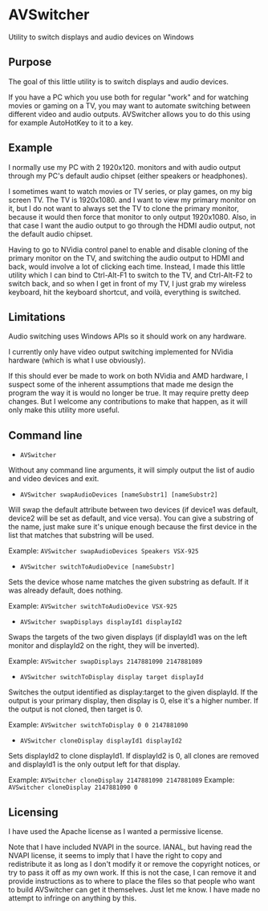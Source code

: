 # AVSwitcher

Utility to switch displays and audio devices on Windows

## Purpose

The goal of this little utility is to switch displays and audio devices.

If you have a PC which you use both for regular "work" and for watching movies or gaming on a TV, you may want to automate switching between different video and audio outputs. AVSwitcher allows you to do this using for example AutoHotKey to it to a key.

## Example

I normally use my PC with 2 1920x120\. monitors and with audio output through my PC's default audio chipset (either speakers or headphones).

I sometimes want to watch movies or TV series, or play games, on my big screen TV. The TV is 1920x1080\. and I want to view my primary monitor on it, but I do not want to always set the TV to clone the primary monitor, because it would then force that monitor to only output 1920x1080\. Also, in that case I want the audio output to go through the HDMI audio output, not the default audio chipset.

Having to go to NVidia control panel to enable and disable cloning of the primary monitor on the TV, and switching the audio output to HDMI and back, would involve a lot of clicking each time. Instead, I made this little utility which I can bind to Ctrl-Alt-F1 to switch to the TV, and Ctrl-Alt-F2 to switch back, and so when I get in front of my TV, I just grab my wireless keyboard, hit the keyboard shortcut, and voilà, everything is switched.

## Limitations

Audio switching uses Windows APIs so it should work on any hardware.

I currently only have video output switching implemented for NVidia hardware (which is what I use obviously).

If this should ever be made to work on both NVidia and AMD hardware, I suspect some of the inherent assumptions that made me design the program the way it is would no longer be true. It may require pretty deep changes. But I welcome any contributions to make that happen, as it will only make this utility more useful.

## Command line

* `AVSwitcher`

Without any command line arguments, it will simply output the list of audio and video devices and exit.

* `AVSwitcher swapAudioDevices [nameSubstr1] [nameSubstr2]`

Will swap the default attribute between two devices (if device1 was default, device2 will be set as default, and vice versa). You can give a substring of the name, just make sure it's unique enough because the first device in the list that matches that substring will be used.

Example: `AVSwitcher swapAudioDevices Speakers VSX-925`

* `AVSwitcher switchToAudioDevice [nameSubstr]`

Sets the device whose name matches the given substring as default. If it was already default, does nothing.

Example: `AVSwitcher switchToAudioDevice VSX-925`

* `AVSwitcher swapDisplays displayId1 displayId2`

Swaps the targets of the two given displays (if displayId1 was on the left monitor and displayId2 on the right, they will be inverted).

Example: `AVSwitcher swapDisplays 2147881090 2147881089`

* `AVSwitcher switchToDisplay display target displayId`

Switches the output identified as display:target to the given displayId. If the output is your primary display, then display is 0, else it's a higher number. If the output is not cloned, then target is 0.

Example: `AVSwitcher switchToDisplay 0 0 2147881090`

* `AVSwitcher cloneDisplay displayId1 displayId2`

Sets displayId2 to clone displayId1. If displayId2 is 0, all clones are removed and displayId1 is the only output left for that display.

Example: `AVSwitcher cloneDisplay 2147881090 2147881089`
Example: `AVSwitcher cloneDisplay 2147881090 0`

## Licensing

I have used the Apache license as I wanted a permissive license.

Note that I have included NVAPI in the source. IANAL, but having read the NVAPI license, it seems to imply that I have the right to copy and redistribute it as long as I don't modify it or remove the copyright notices, or try to pass it off as my own work. If this is not the case, I can remove it and provide instructions as to where to place the files so that people who want to build AVSwitcher can get it themselves. Just let me know. I have made no attempt to infringe on anything by this.

